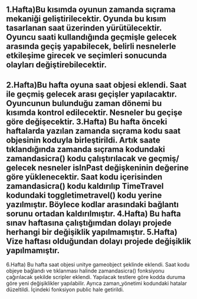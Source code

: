 1.Hafta)Bu kısımda oyunun zamanda sıçrama mekaniği geliştirilecektir. Oyunda bu kısım tasarlanan saat üzerinden yürütülecektir. Oyuncu saati kullandığında geçmişle gelecek arasında geçiş yapabilecek, belirli nesnelerle etkileşime girecek ve seçimleri sonucunda olayları değiştirebilecektir.
--------
2.Hafta)Bu hafta oyuna saat objesi eklendi. Saat ile geçmiş gelecek arası geçişler yapılacaktır. Oyuncunun bulunduğu zaman dönemi bu kısımda kontrol edilecektir. Nesneler bu geçişe göre değişecektir.
3.Hafta) Bu hafta önceki haftalarda yazılan zamanda sıçrama kodu saat objesinin koduyla birleştirildi. Artık saate tıklandığında zamanda sıçrama kodundaki zamandasicra() kodu çalıştırılacak ve geçmiş/ gelecek nesneler isInPast değişkeninin değerine göre yüklenecektir. Saat kodu içerisinden zamandasicra() kodu kaldırılıp TimeTravel kodundaki toggletimetravel() kodu yerine yazılmıştır. Böylece kodlar arasındaki bağlantı sorunu ortadan kaldırılmıştır.
4.Hafta) Bu hafta sınav haftasına çalıştığımdan dolayı projede herhangi bir değişiklik yapılmamıştır.
5.Hafta) Vize haftası olduğundan dolayı projede değişiklik yapılmamıştır.
-------
6.Hafta) Bu hafta saat objesi unitye gameobject şeklinde eklendi. Saat kodu objeye bağlandı ve tıklanması halinde zamandasicra() fonksiyonu çağırılacak şekilde scripler eklendi. Yapılacak testlere göre kodda duruma göre yeni değişiklikler yapılabilir. Ayrıca zaman_yönetimi kodundaki hatalar düzeltildi. İçindeki fonksiyon public hale getirildi.
